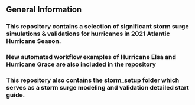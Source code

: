 ## General Information
### This repository contains a selection of significant storm surge simulations & validations for hurricanes in 2021 Atlantic Hurricane Season. 
### New automated workflow examples of Hurricane Elsa and Hurricane Grace are also included in the repository
### This repository also contains the storm_setup folder which serves as a storm surge modeling and validation detailed start guide.



